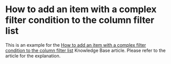 # How to add an item with a complex filter condition to the column filter list


<p>This is an example for the <a href="https://www.devexpress.com/Support/Center/p/A1093">How to add an item with a complex filter condition to the column filter list</a> Knowledge Base article. Please refer to the article for the explanation.</p>

<br/>


